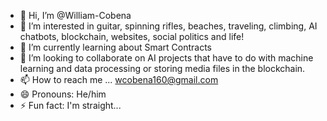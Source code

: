 - 👋 Hi, I’m @William-Cobena
- 👀 I’m interested in guitar, spinning rifles, beaches, traveling, climbing, AI chatbots, blockchain, websites, social politics and life!
- 🌱 I’m currently learning about Smart Contracts
- 💞️ I’m looking to collaborate on AI projects that have to do with machine learning and data processing or storing media files in the blockchain.
- 📫 How to reach me ... wcobena160@gmail.com
- 😄 Pronouns: He/him 
- ⚡ Fun fact: I'm straight... 

<!---
William-Cobena/William-Cobena is a ✨ special ✨ repository because its `README.md` (this file) appears on your GitHub profile.
You can click the Preview link to take a look at your changes.
--->
